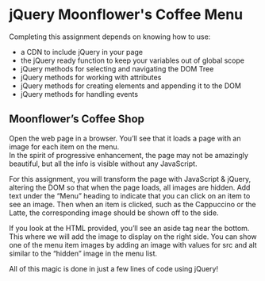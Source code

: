 # jQuery Moonflower's Coffee Menu
Completing this assignment depends on knowing how to use:

- a CDN to include jQuery in your page
- the jQuery ready function to keep your variables out of global scope
- jQuery methods for selecting and navigating the DOM Tree
- jQuery methods for working with attributes
- jQuery methods for creating elements and appending it to the DOM
- jQuery methods for handling events

## Moonflower’s Coffee Shop
Open the web page in a browser.  You’ll see that it loads a page with an image for each item on the menu.  
In the spirit of progressive enhancement, the page may not be amazingly beautiful, but all the info is visible without any JavaScript.

For this assignment, you will transform the page with JavaScript & jQuery, altering the DOM so that when the page loads, all images are hidden.  Add text under the “Menu” heading to indicate that you can click on an item to see an image.  Then when an item is clicked,  such as the Cappuccino or the Latte, the corresponding image should be shown off to the side.

If you look at the HTML provided, you’ll see an aside tag near the bottom.  This where we will add the image to display on the right side.  You can show one of the menu item images by adding an image with values for src and alt similar to the “hidden” image in the menu list.

All of this magic is done in just a few lines of code using jQuery!  
